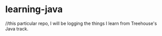 # learning-java

//this particular repo, I will be logging the things I learn from Treehouse's Java track. 

